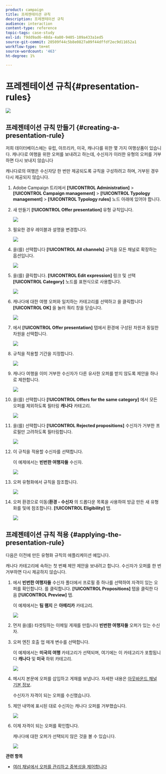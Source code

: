 ```yaml
---
product: campaign
title: 프레젠테이션 규칙
description: 프레젠테이션 규칙
audience: interaction
content-type: reference
topic-tags: case-study
exl-id: f9dd9ad6-48da-4a80-9405-109a433a1ed5
source-git-commit: 20509f44c5b8e0827a09f44dffdf2ec9d11652a1
workflow-type: tm+mt
source-wordcount: '463'
ht-degree: 1%

---
```


# 프레젠테이션 규칙{#presentation-rules}

![](../../assets/v7-only.svg)

## 프레젠테이션 규칙 만들기 {#creating-a-presentation-rule}

저희 데이터베이스에는 유럽, 아프리카, 미국, 캐나다를 위한 몇 가지 여행상품이 있습니다. 캐나다로 여행을 위한 오퍼를 보내려고 하는데, 수신자가 이러한 유형의 오퍼를 거부하면 다시 보내지 않습니다

캐나다로의 여행은 수신자당 한 번만 제공되도록 규칙을 구성하려고 하며, 거부된 경우 다시 제공되지 않습니다.

1. Adobe Campaign 트리에서 **[!UICONTROL Administration]** > **[!UICONTROL Campaign management]** > **[!UICONTROL Typology management]** > **[!UICONTROL Typology rules]** 노드 아래에 있어야 합니다.
1. 새 만들기 **[!UICONTROL Offer presentation]** 유형 규칙입니다.

   ![](assets/offer_typology_example_001.png)

1. 필요한 경우 레이블과 설명을 변경합니다.

   ![](assets/offer_typology_example_002.png)

1. 을(를) 선택합니다 **[!UICONTROL All channels]** 규칙을 모든 채널로 확장하는 옵션입니다.

   ![](assets/offer_typology_example_003.png)

1. 을(를) 클릭합니다. **[!UICONTROL Edit expression]** 링크 및 선택 **[!UICONTROL Category]** 노드를 표현식으로 사용합니다.

   ![](assets/offer_typology_example_004.png)

1. 캐나다에 대한 여행 오퍼와 일치하는 카테고리를 선택하고 을 클릭합니다 **[!UICONTROL OK]** 을 눌러 쿼리 창을 닫습니다.

   ![](assets/offer_typology_example_005.png)

1. 에서 **[!UICONTROL Offer presentation]** 탭에서 환경에 구성된 차원과 동일한 차원을 선택합니다.

   ![](assets/offer_typology_example_006.png)

1. 규칙을 적용할 기간을 지정합니다.

   ![](assets/offer_typology_example_007.png)

1. 캐나다 여행을 이미 거부한 수신자가 다른 유사한 오퍼를 받지 않도록 제안을 하나로 제한합니다.

   ![](assets/offer_typology_example_008.png)

1. 을(를) 선택합니다 **[!UICONTROL Offers for the same category]** 에서 모든 오퍼를 제외하도록 필터링 **캐나다** 카테고리.

   ![](assets/offer_typology_example_020.png)

1. 을(를) 선택합니다 **[!UICONTROL Rejected propositions]** 수신자가 거부한 프로필만 고려하도록 필터링합니다.

   ![](assets/offer_typology_example_021.png)

1. 이 규칙을 적용할 수신자를 선택합니다.

   이 예제에서는 **빈번한 여행자들** 수신자.

   ![](assets/offer_typology_example_009.png)

1. 오퍼 유형화에서 규칙을 참조합니다.

   ![](assets/offer_typology_example_013.png)

1. 오퍼 환경으로 이동(**환경 - 수신자** 의 드롭다운 목록을 사용하여 방금 만든 새 유형화를 및에 참조합니다. **[!UICONTROL Eligibility]** 탭.

   ![](assets/offer_typology_example_014.png)

## 프레젠테이션 규칙 적용 {#applying-the-presentation-rule}

다음은 이전에 만든 유형화 규칙의 애플리케이션 예입니다.

캐나다 카테고리에 속하는 첫 번째 제안 제안을 보내려고 합니다. 수신자가 오퍼를 한 번 거부하면 다시 제공하지 않습니다.

1. 에서 **빈번한 여행자들** 수신자 폴더에서 프로필 중 하나를 선택하여 자격이 있는 오퍼를 확인합니다. 를 클릭합니다. **[!UICONTROL Propositions]** 탭을 클릭한 다음 **[!UICONTROL Preview]** 탭.

   이 예제에서는 **팀 램지** 은 **아메리카** 카테고리.

   ![](assets/offer_typology_example_015.png)

1. 먼저 을(를) 타겟팅하는 이메일 게재를 만듭니다 **빈번한 여행자들** 오퍼가 있는 수신자.
1. 오퍼 엔진 호출 업 매개 변수를 선택합니다.

   이 예제에서는 **미국의 여행** 카테고리가 선택되며, 여기에는 이 카테고리가 포함됩니다 **캐나다** 및 **미국** 하위 카테고리.

   ![](assets/offer_typology_example_016.png)

1. 메시지 본문에 오퍼를 삽입하고 게재를 보냅니다. 자세한 내용은 [아웃바운드 채널 기본 정보](../../interaction/using/about-outbound-channels.md).

   수신자가 자격이 되는 오퍼를 수신했습니다.

1. 제안 내역에 표시된 대로 수신자는 캐나다 오퍼를 거부했습니다.

   ![](assets/offer_typology_example_018.png)

1. 이제 자격이 되는 오퍼를 확인합니다.

   캐나다에 대한 오퍼가 선택되지 않은 것을 볼 수 있습니다.

   ![](assets/offer_typology_example_019.png)

**관련 항목**

* [여러 채널에서 오퍼를 관리하고 중복성을 제어합니다](https://helpx.adobe.com/campaign/kb/simplifying-campaign-management-acc.html#Manageoffersandcontrolredundancyacrosschannels)
